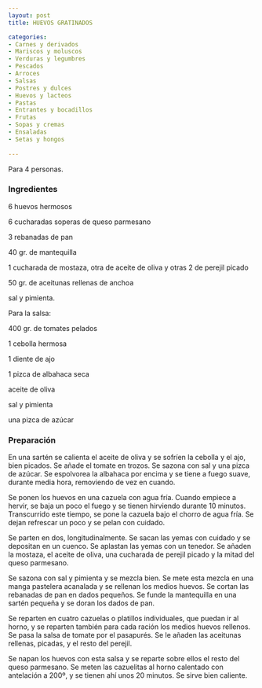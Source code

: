 ```yaml
---
layout: post
title: HUEVOS GRATINADOS

categories:
- Carnes y derivados
- Mariscos y moluscos
- Verduras y legumbres
- Pescados
- Arroces
- Salsas
- Postres y dulces
- Huevos y lacteos
- Pastas
- Entrantes y bocadillos
- Frutas
- Sopas y cremas
- Ensaladas
- Setas y hongos
 
---
```

Para 4 personas.

<h3>Ingredientes</h3>
6 huevos hermosos

6 cucharadas soperas de queso parmesano

3 rebanadas de pan

40 gr. de mantequilla

1 cucharada de mostaza, otra de aceite de oliva y otras 2 de perejil picado

50 gr. de aceitunas rellenas de anchoa

sal y pimienta.

Para la salsa:

400 gr. de tomates pelados

1 cebolla hermosa

1 diente de ajo

1 pizca de albahaca seca

aceite de oliva

sal y pimienta

una pizca de azúcar

<h3>Preparación</h3>
En una sartén se calienta el aceite de oliva y se sofríen la cebolla y el ajo, bien picados. Se añade el tomate en trozos. Se sazona con sal y una pizca de azúcar. Se espolvorea la albahaca por encima y se tiene a fuego suave, durante media hora, removiendo de vez en cuando.

Se ponen los huevos en una cazuela con agua fría. Cuando empiece a hervir, se baja un poco el fuego y se tienen hirviendo durante 10 minutos. Transcurrido este tiempo, se pone la cazuela bajo el chorro de agua fría. Se dejan refrescar un poco y se pelan con cuidado.

Se parten en dos, longitudinalmente. Se sacan las yemas con cuidado y se depositan en un cuenco. Se aplastan las yemas con un tenedor. Se añaden la mostaza, el aceite de oliva, una cucharada de perejil picado y la mitad del queso parmesano.

Se sazona con sal y pimienta y se mezcla bien. Se mete esta mezcla en una manga pastelera acanalada y se rellenan los medios huevos. Se cortan las rebanadas de pan en dados pequeños. Se funde la mantequilla en una sartén pequeña y se doran los dados de pan.

Se reparten en cuatro cazuelas o platillos individuales, que puedan ir al horno, y se reparten también para cada ración los medios huevos rellenos. Se pasa la salsa de tomate por el pasapurés. Se le añaden las aceitunas rellenas, picadas, y el resto del perejil.

Se napan los huevos con esta salsa y se reparte sobre ellos el resto del queso parmesano. Se meten las cazuelitas al horno calentado con antelación a 200&ordm;, y se tienen ahí unos 20 minutos. Se sirve bien caliente.


